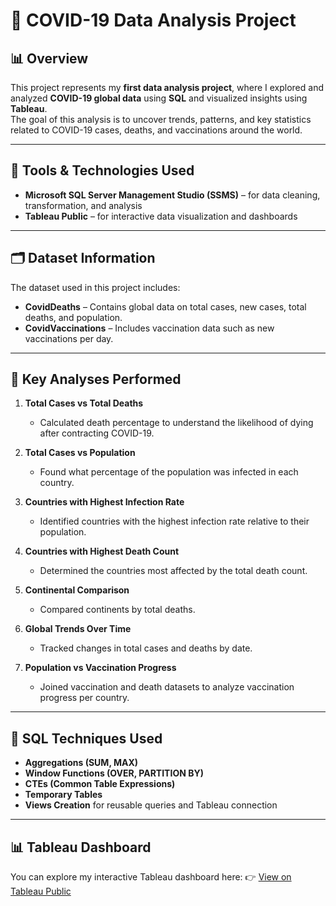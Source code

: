 # 🦠 COVID-19 Data Analysis Project

## 📊 Overview
This project represents my **first data analysis project**, where I explored and analyzed **COVID-19 global data** using **SQL** and visualized insights using **Tableau**.  
The goal of this analysis is to uncover trends, patterns, and key statistics related to COVID-19 cases, deaths, and vaccinations around the world.

---

## 🧩 Tools & Technologies Used
- **Microsoft SQL Server Management Studio (SSMS)** – for data cleaning, transformation, and analysis  
- **Tableau Public** – for interactive data visualization and dashboards

---

## 🗂️ Dataset Information
The dataset used in this project includes:
- **CovidDeaths** – Contains global data on total cases, new cases, total deaths, and population.  
- **CovidVaccinations** – Includes vaccination data such as new vaccinations per day.

---

## 🧠 Key Analyses Performed
1. **Total Cases vs Total Deaths**  
   - Calculated death percentage to understand the likelihood of dying after contracting COVID-19.  

2. **Total Cases vs Population**  
   - Found what percentage of the population was infected in each country.  

3. **Countries with Highest Infection Rate**  
   - Identified countries with the highest infection rate relative to their population.  

4. **Countries with Highest Death Count**  
   - Determined the countries most affected by the total death count.  

5. **Continental Comparison**  
   - Compared continents by total deaths.  

6. **Global Trends Over Time**  
   - Tracked changes in total cases and deaths by date.  

7. **Population vs Vaccination Progress**  
   - Joined vaccination and death datasets to analyze vaccination progress per country.  

---

## 🧮 SQL Techniques Used
- **Aggregations (SUM, MAX)**  
- **Window Functions (OVER, PARTITION BY)**  
- **CTEs (Common Table Expressions)**  
- **Temporary Tables**  
- **Views Creation** for reusable queries and Tableau connection  

---

## 📊 Tableau Dashboard
You can explore my interactive Tableau dashboard here: 
👉 [View on Tableau Public](https://public.tableau.com/views/CovidDashboard_17611248011640/Dashboard1?:language=en-US&:sid=&:redirect=auth&:display_count=n&:origin=viz_share_link)

